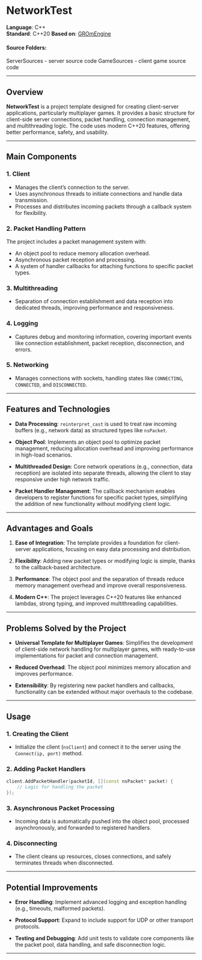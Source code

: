 # NetworkTest

**Language**: C++  
**Standard**: C++20
**Based on**: [GROmEngine](https://github.com/Gaikov/GROmEngine)
#### Source Folders:
ServerSources - server source code
GameSources - client game source code

---

## Overview

**NetworkTest** is a project template designed for creating client-server applications, particularly multiplayer games. It provides a basic structure for client-side server connections, packet handling, connection management, and multithreading logic. The code uses modern C++20 features, offering better performance, safety, and usability.

---

## Main Components

### 1. **Client**
- Manages the client’s connection to the server.
- Uses asynchronous threads to initiate connections and handle data transmission.
- Processes and distributes incoming packets through a callback system for flexibility.

### 2. **Packet Handling Pattern**
The project includes a packet management system with:
- An object pool to reduce memory allocation overhead.
- Asynchronous packet reception and processing.
- A system of handler callbacks for attaching functions to specific packet types.

### 3. **Multithreading**
- Separation of connection establishment and data reception into dedicated threads, improving performance and responsiveness.

### 4. **Logging**
- Captures debug and monitoring information, covering important events like connection establishment, packet reception, disconnection, and errors.

### 5. **Networking**
- Manages connections with sockets, handling states like `CONNECTING`, `CONNECTED`, and `DISCONNECTED`.

---

## Features and Technologies

- **Data Processing**:
  `reinterpret_cast` is used to treat raw incoming buffers (e.g., network data) as structured types like `nsPacket`.

- **Object Pool**:
  Implements an object pool to optimize packet management, reducing allocation overhead and improving performance in high-load scenarios.

- **Multithreaded Design**:
  Core network operations (e.g., connection, data reception) are isolated into separate threads, allowing the client to stay responsive under high network traffic.

- **Packet Handler Management**:
  The callback mechanism enables developers to register functions for specific packet types, simplifying the addition of new functionality without modifying client logic.

---

## Advantages and Goals

1. **Ease of Integration**:
   The template provides a foundation for client-server applications, focusing on easy data processing and distribution.

2. **Flexibility**:
   Adding new packet types or modifying logic is simple, thanks to the callback-based architecture.

3. **Performance**:
   The object pool and the separation of threads reduce memory management overhead and improve overall responsiveness.

4. **Modern C++**:
   The project leverages C++20 features like enhanced lambdas, strong typing, and improved multithreading capabilities.

---

## Problems Solved by the Project

- **Universal Template for Multiplayer Games**:
  Simplifies the development of client-side network handling for multiplayer games, with ready-to-use implementations for packet and connection management.

- **Reduced Overhead**:
  The object pool minimizes memory allocation and improves performance.

- **Extensibility**:
  By registering new packet handlers and callbacks, functionality can be extended without major overhauls to the codebase.

---

## Usage

### 1. Creating the Client
- Initialize the client (`nsClient`) and connect it to the server using the `Connect(ip, port)` method.

### 2. Adding Packet Handlers
```c++
client.AddPacketHandler(packetId, [](const nsPacket* packet) {
    // Logic for handling the packet
});
```

### 3. Asynchronous Packet Processing
- Incoming data is automatically pushed into the object pool, processed asynchronously, and forwarded to registered handlers.

### 4. Disconnecting
- The client cleans up resources, closes connections, and safely terminates threads when disconnected.

---

## Potential Improvements

- **Error Handling**:
  Implement advanced logging and exception handling (e.g., timeouts, malformed packets).

- **Protocol Support**:
  Expand to include support for UDP or other transport protocols.

- **Testing and Debugging**:
  Add unit tests to validate core components like the packet pool, data handling, and safe disconnection logic.

---
